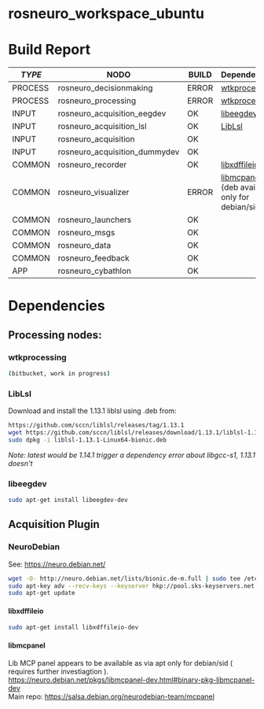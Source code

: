 # rosneuro_workspace_ubuntu

# Build Report

| *TYPE* | **NODO** | **BUILD**  | **Dependencies** |
|-|-|-|-|
| PROCESS | rosneuro_decisionmaking | ERROR | [wtkprocessing](#wtkprocessing) |
| PROCESS | rosneuro_processing | ERROR | [wtkprocessing](#wtkprocessing)|
| INPUT | rosneuro_acquisition_eegdev | OK | [libeegdev](#libeegdev) ||
| INPUT | rosneuro_acquisition_lsl | OK | [LibLsl](#LibLsl) ||
| INPUT | rosneuro_acquisition |OK ||
| INPUT | rosneuro_acquisition_dummydev | OK ||
| COMMON |rosneuro_recorder | OK | [libxdffileio](#libxdffileio) |
| COMMON |rosneuro_visualizer | ERROR | [libmcpanel](#libmcpanel) (deb available only for debian/sid) |
| COMMON | rosneuro_launchers | OK ||
| COMMON | rosneuro_msgs | OK ||
| COMMON | rosneuro_data | OK ||
| COMMON | rosneuro_feedback | OK ||
| APP | rosneuro_cybathlon | OK ||



# Dependencies

## Processing nodes:

### wtkprocessing

```bash
(bitbucket, work in progress)
```

### LibLsl

Download and install the 1.13.1 liblsl using .deb from:

```bash
https://github.com/sccn/liblsl/releases/tag/1.13.1
wget https://github.com/sccn/liblsl/releases/download/1.13.1/liblsl-1.13.1-Linux64-bionic.deb
sudo dpkg -i liblsl-1.13.1-Linux64-bionic.deb 
```

_Note: latest would be 1.14.1 trigger a dependency error about libgcc-s1, 1.13.1 doesn't_

### libeegdev

```bash
sudo apt-get install libeegdev-dev 
```

## Acquisition Plugin

### NeuroDebian
See: https://neuro.debian.net/

```bash
wget -O- http://neuro.debian.net/lists/bionic.de-m.full | sudo tee /etc/apt/sources.list.d/neurodebian.sources.list
sudo apt-key adv --recv-keys --keyserver hkp://pool.sks-keyservers.net:80 0xA5D32F012649A5A9
sudo apt-get update
```

#### libxdffileio

```bash
sudo apt-get install libxdffileio-dev   
```


#### libmcpanel
Lib MCP panel appears to be available as via apt only for debian/sid ( requires further investiagtion ).    
https://neuro.debian.net/pkgs/libmcpanel-dev.html#binary-pkg-libmcpanel-dev    
Main repo: https://salsa.debian.org/neurodebian-team/mcpanel     



